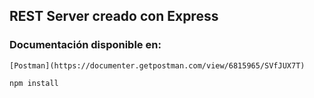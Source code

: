 ## REST Server creado con Express

### Documentación disponible en:
    [Postman](https://documenter.getpostman.com/view/6815965/SVfJUX7T)

```
npm install
```
